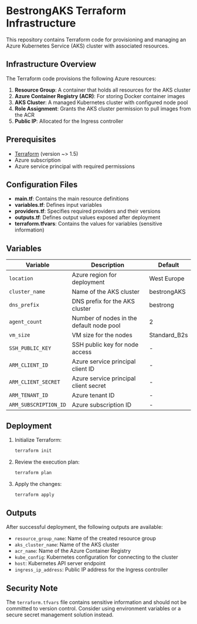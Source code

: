 # BestrongAKS Terraform Infrastructure

This repository contains Terraform code for provisioning and managing an Azure Kubernetes Service (AKS) cluster with associated resources.

## Infrastructure Overview

The Terraform code provisions the following Azure resources:

1. **Resource Group**: A container that holds all resources for the AKS cluster
2. **Azure Container Registry (ACR)**: For storing Docker container images
3. **AKS Cluster**: A managed Kubernetes cluster with configured node pool
4. **Role Assignment**: Grants the AKS cluster permission to pull images from the ACR
5. **Public IP**: Allocated for the Ingress controller

## Prerequisites

- [Terraform](https://www.terraform.io/) (version ~> 1.5)
- Azure subscription
- Azure service principal with required permissions

## Configuration Files

- **main.tf**: Contains the main resource definitions
- **variables.tf**: Defines input variables
- **providers.tf**: Specifies required providers and their versions
- **outputs.tf**: Defines output values exposed after deployment
- **terraform.tfvars**: Contains the values for variables (sensitive information)

## Variables

| Variable | Description | Default |
|----------|-------------|---------|
| `location` | Azure region for deployment | West Europe |
| `cluster_name` | Name of the AKS cluster | bestrongAKS |
| `dns_prefix` | DNS prefix for the AKS cluster | bestrong |
| `agent_count` | Number of nodes in the default node pool | 2 |
| `vm_size` | VM size for the nodes | Standard_B2s |
| `SSH_PUBLIC_KEY` | SSH public key for node access | - |
| `ARM_CLIENT_ID` | Azure service principal client ID | - |
| `ARM_CLIENT_SECRET` | Azure service principal client secret | - |
| `ARM_TENANT_ID` | Azure tenant ID | - |
| `ARM_SUBSCRIPTION_ID` | Azure subscription ID | - |

## Deployment

1. Initialize Terraform:
   ```bash
   terraform init
   ```

2. Review the execution plan:
   ```bash
   terraform plan
   ```

3. Apply the changes:
   ```bash
   terraform apply
   ```

## Outputs

After successful deployment, the following outputs are available:

- `resource_group_name`: Name of the created resource group
- `aks_cluster_name`: Name of the AKS cluster
- `acr_name`: Name of the Azure Container Registry
- `kube_config`: Kubernetes configuration for connecting to the cluster
- `host`: Kubernetes API server endpoint
- `ingress_ip_address`: Public IP address for the Ingress controller

## Security Note

The `terraform.tfvars` file contains sensitive information and should not be committed to version control. Consider using environment variables or a secure secret management solution instead. 
